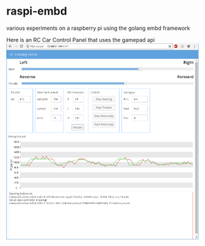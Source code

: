 # raspi-embd
various experiments on a raspberry pi using the golang embd framework

Here is an RC Car Control Panel that uses the gamepad api
![gamepad web app screenshot](https://raw.githubusercontent.com/RyAndrew/raspi-embd/master/rc-steering-test-pid-gamepad/rc%20steering%20tester%20screenshot%202018-07-26.png)
